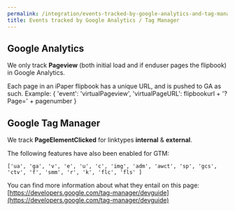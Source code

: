 ```yaml
---
permalink: /integration/events-tracked-by-google-analytics-and-tag-manager
title: Events tracked by Google Analytics / Tag Manager
---
```


## Google Analytics
We only track **Pageview** (both initial load and if enduser pages the flipbook) in Google Analytics.

Each page in an iPaper flipbook has a unique URL, and is pushed to GA as such.
Example:
{ 'event': 'virtualPageview', 'virtualPageURL': flipbookurl + '?Page=' + pagenumber }

## Google Tag Manager
We track **PageElementClicked** for linktypes **internal** & **external**.

The following features have also been enabled for GTM:

```
['ua', 'ga', 'v', 'e', 'u', 'c', 'img', 'adm', 'awct', 'sp', 'gcs', 'ctv', 'f', 'smm', 'r', 'k', 'flc', 'fls' ]
```

You can find more information about what they entail on this page:
[https://developers.google.com/tag-manager/devguide](https://developers.google.com/tag-manager/devguide)
